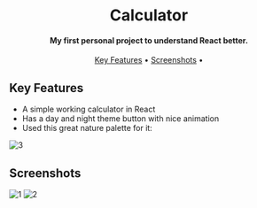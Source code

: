 <h1 align="center">
  Calculator
  <br>
</h1>

<h4 align="center">My first personal project to understand React better.</h4>

<p align="center">
  <a href="#key-features">Key Features</a> •
  <a href="#screenshots">Screenshots</a> •
</p>

## Key Features

* A simple working calculator in React
* Has a day and night theme button with nice animation 
* Used this great nature palette for it:

![3](https://user-images.githubusercontent.com/103831098/195432396-49c5a42f-2d8f-492f-b65e-a7a27348d9cf.PNG)

## Screenshots

![1](https://user-images.githubusercontent.com/103831098/195432420-a02b10cb-f0a4-4b45-a3ce-3b37729fb6ec.png)
![2](https://user-images.githubusercontent.com/103831098/195432423-45852768-0c92-4803-b202-aaadaae0814f.png)
